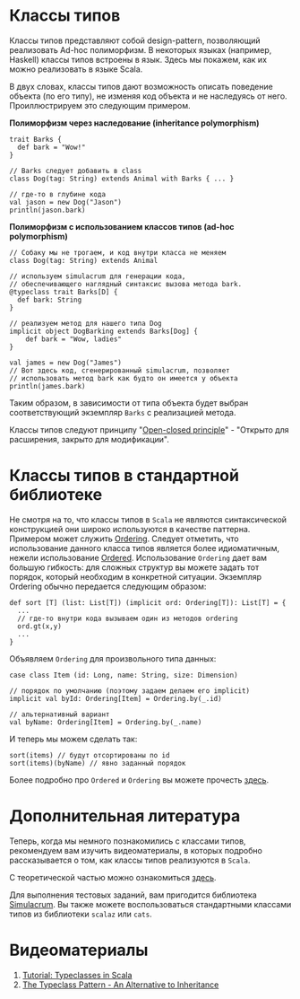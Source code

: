 Классы типов
============

Классы типов представляют собой design-pattern, позволяющий реализовать Ad-hoc
полиморфизм. В некоторых языках (например, Haskell) классы типов встроены в
язык. Здесь мы покажем, как их можно реализовать в языке Scala.

В двух словах, классы типов дают возможность описать поведение объекта
(по его типу), не изменяя код объекта и не наследуясь от него.
Проиллюстрируем это следующим примером.

**Полиморфизм через наследование (inheritance polymorphism)**

    trait Barks {
      def bark = "Wow!"
    }

    // Barks следует добавить в class
    class Dog(tag: String) extends Animal with Barks { ... }

    // где-то в глубине кода
    val jason = new Dog("Jason")
    println(jason.bark)

**Полиморфизм с использованием классов типов (ad-hoc polymorphism)**

    // Собаку мы не трогаем, и код внутри класса не меняем
    class Dog(tag: String) extends Animal

    // используем simulacrum для генерации кода,
    // обеспечивающего наглядный синтаксис вызова метода bark.
    @typeclass trait Barks[D] {
      def bark: String
    }

    // реализуем метод для нашего типа Dog
    implicit object DogBarking extends Barks[Dog] {
        def bark = "Wow, ladies"
    }

    val james = new Dog("James")
    // Вот здесь код, сгенерированный simulacrum, позволяет
    // использовать метод bark как будто он имеется у объекта
    println(james.bark)

Таким образом, в зависимости от типа объекта будет выбран соответствующий
экземпляр `Barks` с реализацией метода.

Классы типов следуют принципу "[Open-closed principle][open-closed]" -
"Открыто для расширения, закрыто для модификации".


Классы типов в стандартной библиотеке
=====================================
Не смотря на то, что классы типов в `Scala` не являются синтаксической
конструкцией они широко используются в качестве паттерна. Примером может
служить [Ordering][ordering]. Следует отметить, что использование данного
класса типов является более идиоматичным, нежели использование
[Ordered][ordered]. Использование `Ordering` дает вам большую гибкость:
для сложных структур вы можете задать тот порядок, который необходим
в конкретной ситуации. Экземпляр Ordering обычно передается следующим
образом:

    def sort [T] (list: List[T]) (implicit ord: Ordering[T]): List[T] = {
      ...
      // где-то внутри кода вызываем один из методов ordering
      ord.gt(x,y)
      ...
    }

Объявляем `Ordering` для произвольного типа данных:

    case class Item (id: Long, name: String, size: Dimension)

    // порядок по умолчанию (поэтому задаем делаем его implicit)
    implicit val byId: Ordering[Item] = Ordering.by(_.id)

    // альтернативный вариант
    val byName: Ordering[Item] = Ordering.by(_.name)

И теперь мы можем сделать так:

    sort(items) // будут отсортированы по id
    sort(items)(byName) // явно заданный порядок

Более подробно про `Ordered` и `Ordering` вы можете прочесть [здесь][both-ords].


Дополнительная литература
=========================
Теперь, когда мы немного познакомились с классами типов,
рекомендуем вам изучить видеоматериалы, в которых
подробно рассказывается о том, как классы типов реализуются в `Scala`.

С теоретической частью можно ознакомиться [здесь][tc-0].

Для выполнения тестовых заданий, вам пригодится библиотека
[Simulacrum][simulacrum]. Вы также можете воспользоваться стандартными классами
типов из библиотеки `scalaz` или `cats`.

Видеоматериалы
==============

1. [Tutorial: Typeclasses in Scala](https://www.youtube.com/watch?v=sVMES4RZF-8)
2. [The Typeclass Pattern - An Alternative to Inheritance](https://www.youtube.com/watch?v=CCsGHPxA9E0)

[ordering]: http://www.scala-lang.org/api/2.12.0/scala/math/Ordering.html
[ordered]: http://www.scala-lang.org/api/2.12.0/scala/math/Ordered.html
[both-ords]: http://like-a-boss.net/2012/07/30/ordering-and-ordered-in-scala.html
[tc-0]: https://engineering.sharethrough.com/blog/2015/05/18/type-classes-for-the-java-engineer/
[open-closed]: https://en.wikipedia.org/wiki/Open/closed_principle
[simulacrum]: https://github.com/mpilquist/simulacrum

